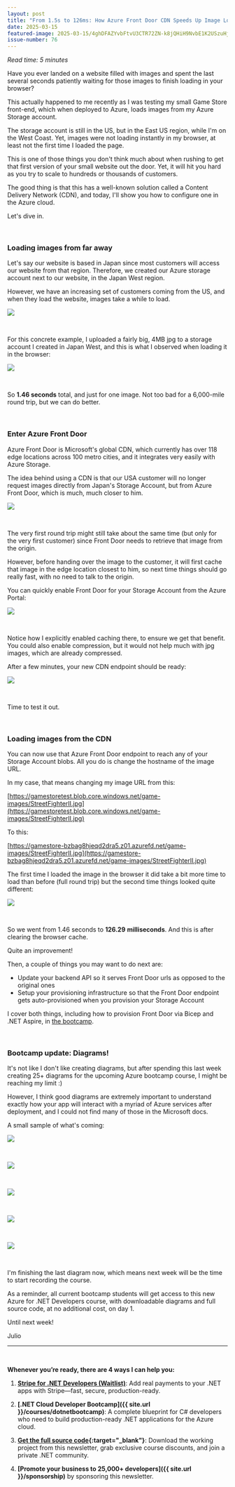 ```yaml
---
layout: post
title: "From 1.5s to 126ms: How Azure Front Door CDN Speeds Up Image Loading"
date: 2025-03-15
featured-image: 2025-03-15/4ghDFAZYvbFtvU3CTR72ZN-k8jQHiH9NvbE1K2USzuHjH.jpeg
issue-number: 76
---
```


*Read time: 5 minutes*
​

Have you ever landed on a website filled with images and spent the last several seconds patiently waiting for those images to finish loading in your browser?

This actually happened to me recently as I was testing my small Game Store front-end, which when deployed to Azure, loads images from my Azure Storage account. 

The storage account is still in the US, but in the East US region, while I'm on the West Coast. Yet, images were not loading instantly in my browser, at least not the first time I loaded the page.

This is one of those things you don't think much about when rushing to get that first version of your small website out the door. Yet, it will hit you hard as you try to scale to hundreds or thousands of customers. 

The good thing is that this has a well-known solution called a Content Delivery Network (CDN), and today, I'll show you how to configure one in the Azure cloud.

Let's dive in.

​

### **Loading images from far away**
Let's say our website is based in Japan since most customers will access our website from that region. Therefore, we created our Azure storage account next to our website, in the Japan West region.

However, we have an increasing set of customers coming from the US, and when they load the website, images take a while to load.


![](/assets/images/2025-03-15/4ghDFAZYvbFtvU3CTR72ZN-fepvhieVzXvkKUatrEyjvy.jpeg)

​

For this concrete example, I uploaded a fairly big, 4MB jpg to a storage account I created in Japan West, and this is what I observed when loading it in the browser:


![](/assets/images/2025-03-15/4ghDFAZYvbFtvU3CTR72ZN-rDya2jJEniwavk2PMPL2s3.jpeg)

​

So **1.46 seconds** total, and just for one image. Not too bad for a 6,000-mile round trip, but we can do better.

​

### **Enter Azure Front Door**
Azure Front Door is Microsoft's global CDN, which currently has over 118 edge locations across 100 metro cities, and it integrates very easily with Azure Storage.

The idea behind using a CDN is that our USA customer will no longer request images directly from Japan's Storage Account, but from Azure Front Door, which is much, much closer to him.


![](/assets/images/2025-03-15/4ghDFAZYvbFtvU3CTR72ZN-k8jQHiH9NvbE1K2USzuHjH.jpeg)

​

The very first round trip might still take about the same time (but only for the very first customer) since Front Door needs to retrieve that image from the origin.

However, before handing over the image to the customer, it will first cache that image in the edge location closest to him, so next time things should go really fast, with no need to talk to the origin.

You can quickly enable Front Door for your Storage Account from the Azure Portal:


![](/assets/images/2025-03-15/4ghDFAZYvbFtvU3CTR72ZN-wXRENWn9cpBSk8KAjWULKn.jpeg)

​

Notice how I explicitly enabled caching there, to ensure we get that benefit. You could also enable compression, but it would not help much with jpg images, which are already compressed.

After a few minutes, your new CDN endpoint should be ready:


![](/assets/images/2025-03-15/4ghDFAZYvbFtvU3CTR72ZN-sLMGDHPcCeRHRHBP3NtgBh.jpeg)

​

Time to test it out.

​

### **Loading images from the CDN**
You can now use that Azure Front Door endpoint to reach any of your Storage Account blobs. All you do is change the hostname of the image URL.

In my case, that means changing my image URL from this:

​[https://gamestoretest.blob.core.windows.net/game-images/StreetFighterII.jpg](https://gamestoretest.blob.core.windows.net/game-images/StreetFighterII.jpg)​

To this:

​[https://gamestore-bzbag8hjeqd2dra5.z01.azurefd.net/game-images/StreetFighterII.jpg](https://gamestore-bzbag8hjeqd2dra5.z01.azurefd.net/game-images/StreetFighterII.jpg)​

The first time I loaded the image in the browser it did take a bit more time to load than before (full round trip) but the second time things looked quite different:


![](/assets/images/2025-03-15/4ghDFAZYvbFtvU3CTR72ZN-qjQTxKcdRCSD6ttq7LynC3.jpeg)

​

So we went from 1.46 seconds to **126.29** **milliseconds**. And this is after clearing the browser cache. 

Quite an improvement!

Then, a couple of things you may want to do next are:

*   <span>Update your backend API so it serves Front Door urls as opposed to the original ones</span>
*   <span>Setup your provisioning infrastructure so that the Front Door endpoint gets auto-provisioned when you provision your Storage Account</span>

I cover both things, including how to provision Front Door via Bicep and .NET Aspire, in [the bootcamp](https://juliocasal.com/courses/dotnetbootcamp).

​

### **Bootcamp update: Diagrams!**
It's not like I don't like creating diagrams, but after spending this last week creating 25+ diagrams for the upcoming Azure bootcamp course, I might be reaching my limit :)

However, I think good diagrams are extremely important to understand exactly how your app will interact with a myriad of Azure services after deployment, and I could not find many of those in the Microsoft docs.

A small sample of what's coming:


![](/assets/images/2025-03-15/4ghDFAZYvbFtvU3CTR72ZN-vuo24Wp74h5UJLMMZJFc4q.jpeg)

​


![](/assets/images/2025-03-15/4ghDFAZYvbFtvU3CTR72ZN-fS9wheF5KjCAxVe9qviL5y.jpeg)

​


![](/assets/images/2025-03-15/4ghDFAZYvbFtvU3CTR72ZN-tqZM64aB4Bbjj4GUtpuoQ5.jpeg)

​


![](/assets/images/2025-03-15/4ghDFAZYvbFtvU3CTR72ZN-o19zwt4Dfxzymw7gGLpKAT.jpeg)

​


![](/assets/images/2025-03-15/4ghDFAZYvbFtvU3CTR72ZN-8rgw39GDCubicDyKYXjHV.jpeg)

​

I'm finishing the last diagram now, which means next week will be the time to start recording the course. 

As a reminder, all current bootcamp students will get access to this new Azure for .NET Developers course, with downloadable diagrams and full source code, at no additional cost, on day 1.

Until next week!

Julio

---

<br/>

**Whenever you’re ready, there are 4 ways I can help you:**

1. **[​Stripe for .NET Developers (Waitlist)​](https://juliocasal.com/waitlist)**: Add real payments to your .NET apps with Stripe—fast, secure, production-ready.

2. **[.NET Cloud Developer Bootcamp]({{ site.url }}/courses/dotnetbootcamp)**: A complete blueprint for C# developers who need to build production-ready .NET applications for the Azure cloud.

3. **​[​Get the full source code](https://www.patreon.com/juliocasal){:target="_blank"}**: Download the working project from this newsletter, grab exclusive course discounts, and join a private .NET community.

4. **[Promote your business to 25,000+ developers]({{ site.url }}/sponsorship)** by sponsoring this newsletter.
